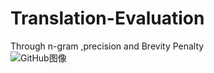 # Translation-Evaluation
Through n-gram ,precision and Brevity Penalty         
![GitHub图像](/images/1.png)
